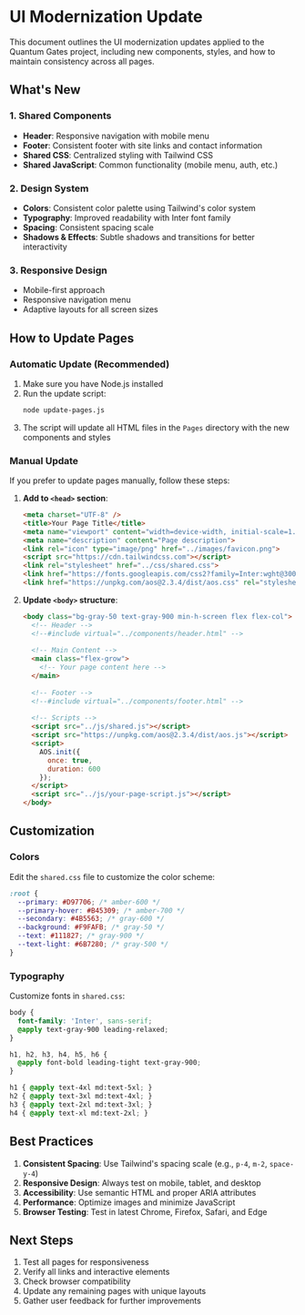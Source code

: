 # UI Modernization Update

This document outlines the UI modernization updates applied to the Quantum Gates project, including new components, styles, and how to maintain consistency across all pages.

## What's New

### 1. Shared Components
- **Header**: Responsive navigation with mobile menu
- **Footer**: Consistent footer with site links and contact information
- **Shared CSS**: Centralized styling with Tailwind CSS
- **Shared JavaScript**: Common functionality (mobile menu, auth, etc.)

### 2. Design System
- **Colors**: Consistent color palette using Tailwind's color system
- **Typography**: Improved readability with Inter font family
- **Spacing**: Consistent spacing scale
- **Shadows & Effects**: Subtle shadows and transitions for better interactivity

### 3. Responsive Design
- Mobile-first approach
- Responsive navigation menu
- Adaptive layouts for all screen sizes

## How to Update Pages

### Automatic Update (Recommended)

1. Make sure you have Node.js installed
2. Run the update script:
   ```bash
   node update-pages.js
   ```
3. The script will update all HTML files in the `Pages` directory with the new components and styles

### Manual Update

If you prefer to update pages manually, follow these steps:

1. **Add to `<head>` section**:
   ```html
   <meta charset="UTF-8" />
   <title>Your Page Title</title>
   <meta name="viewport" content="width=device-width, initial-scale=1.0" />
   <meta name="description" content="Page description">
   <link rel="icon" type="image/png" href="../images/favicon.png">
   <script src="https://cdn.tailwindcss.com"></script>
   <link rel="stylesheet" href="../css/shared.css">
   <link href="https://fonts.googleapis.com/css2?family=Inter:wght@300;400;500;600;700&display=swap" rel="stylesheet">
   <link href="https://unpkg.com/aos@2.3.4/dist/aos.css" rel="stylesheet">
   ```

2. **Update `<body>` structure**:
   ```html
   <body class="bg-gray-50 text-gray-900 min-h-screen flex flex-col">
     <!-- Header -->
     <!--#include virtual="../components/header.html" -->
     
     <!-- Main Content -->
     <main class="flex-grow">
       <!-- Your page content here -->
     </main>
     
     <!-- Footer -->
     <!--#include virtual="../components/footer.html" -->
     
     <!-- Scripts -->
     <script src="../js/shared.js"></script>
     <script src="https://unpkg.com/aos@2.3.4/dist/aos.js"></script>
     <script>
       AOS.init({
         once: true,
         duration: 600
       });
     </script>
     <script src="../js/your-page-script.js"></script>
   </body>
   ```

## Customization

### Colors
Edit the `shared.css` file to customize the color scheme:

```css
:root {
  --primary: #D97706; /* amber-600 */
  --primary-hover: #B45309; /* amber-700 */
  --secondary: #4B5563; /* gray-600 */
  --background: #F9FAFB; /* gray-50 */
  --text: #111827; /* gray-900 */
  --text-light: #6B7280; /* gray-500 */
}
```

### Typography
Customize fonts in `shared.css`:

```css
body {
  font-family: 'Inter', sans-serif;
  @apply text-gray-900 leading-relaxed;
}

h1, h2, h3, h4, h5, h6 {
  @apply font-bold leading-tight text-gray-900;
}

h1 { @apply text-4xl md:text-5xl; }
h2 { @apply text-3xl md:text-4xl; }
h3 { @apply text-2xl md:text-3xl; }
h4 { @apply text-xl md:text-2xl; }
```

## Best Practices

1. **Consistent Spacing**: Use Tailwind's spacing scale (e.g., `p-4`, `m-2`, `space-y-4`)
2. **Responsive Design**: Always test on mobile, tablet, and desktop
3. **Accessibility**: Use semantic HTML and proper ARIA attributes
4. **Performance**: Optimize images and minimize JavaScript
5. **Browser Testing**: Test in latest Chrome, Firefox, Safari, and Edge

## Next Steps

1. Test all pages for responsiveness
2. Verify all links and interactive elements
3. Check browser compatibility
4. Update any remaining pages with unique layouts
5. Gather user feedback for further improvements
